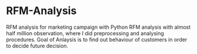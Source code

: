 # RFM-Analysis
RFM analysis for marketing campaign with Python
RFM analysis with almost half million observation, where I did preprocessing and analysing procedures. Goal of Anlaysis is to find out behaviour of customers in order to decide future decision.

